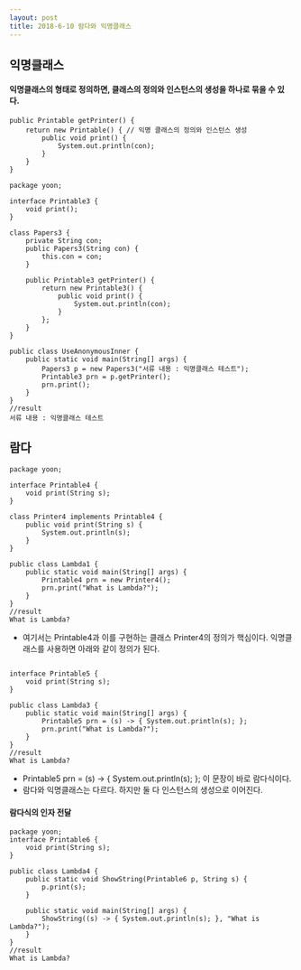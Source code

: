 ```yaml
---
layout: post
title: 2018-6-10 람다와 익명클래스
---
```


## 익명클래스

#### 익명클래스의 형태로 정의하면, 클래스의 정의와 인스턴스의 생성을 하나로 묶을 수 있다.

```
public Printable getPrinter() {
	return new Printable() { // 익명 클래스의 정의와 인스턴스 생성
    	public void print() {
        	System.out.println(con);
        }
    }
}
```

```
package yoon;

interface Printable3 {
    void print();
}

class Papers3 {
    private String con;
    public Papers3(String con) {
        this.con = con;
    }

    public Printable3 getPrinter() {
        return new Printable3() {
            public void print() {
                System.out.println(con);
            }
        };
    }
}

public class UseAnonymousInner {
    public static void main(String[] args) {
        Papers3 p = new Papers3("서류 내용 : 익명클래스 테스트");
        Printable3 prn = p.getPrinter();
        prn.print();
    }
}
//result
서류 내용 : 익명클래스 테스트

```


## 람다

```
package yoon;

interface Printable4 {
    void print(String s);
}

class Printer4 implements Printable4 {
    public void print(String s) {
        System.out.println(s);
    }
}

public class Lambda1 {
    public static void main(String[] args) {
        Printable4 prn = new Printer4();
        prn.print("What is Lambda?");
    }
}
//result
What is Lambda?
```
- 여기서는 Printable4과 이를 구현하는 클래스 Printer4의 정의가 핵심이다. 익명클래스를 사용하면 아래와 같이 정의가 된다.

```

interface Printable5 {
    void print(String s);
}

public class Lambda3 {
    public static void main(String[] args) {
        Printable5 prn = (s) -> { System.out.println(s); };
        prn.print("What is Lambda?");
    }
}
//result
What is Lambda?
```
- Printable5 prn = (s) -> { System.out.println(s); }; 이 문장이 바로 람다식이다.
- 람다와 익명클래스는 다르다. 하지만 둘 다 인스턴스의 생성으로 이어진다.

#### 람다식의 인자 전달

```
package yoon;
interface Printable6 {
    void print(String s);
}

public class Lambda4 {
    public static void ShowString(Printable6 p, String s) {
        p.print(s);
    }

    public static void main(String[] args) {
        ShowString((s) -> { System.out.println(s); }, "What is Lambda?");
    }
}
//result
What is Lambda?
```
